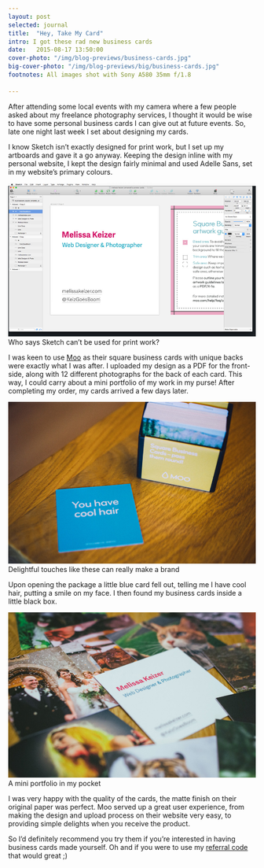 ```yaml
---
layout: post
selected: journal
title:  "Hey, Take My Card"
intro: I got these rad new business cards
date:   2015-08-17 13:50:00
cover-photo: "/img/blog-previews/business-cards.jpg"
big-cover-photo: "/img/blog-previews/big/business-cards.jpg"
footnotes: All images shot with Sony A580 35mm f/1.8

---
```

After attending some local events with my camera where a few people asked about my freelance photography services, I thought it would be wise to have some personal business cards I can give out at future events. So, late one night last week I set about designing my cards.

I know Sketch isn’t exactly designed for print work, but I set up my artboards and gave it a go anyway. Keeping the design inline with my personal website, I kept the design fairly minimal and used Adelle Sans, set in my website’s primary colours.

<div class="article__image article__image--with-caption" >
  <img src="/img/blog/personal-business-cards-sketch.jpg" alt="Designing my business cards in Sketch" />
  <span class="caption">Who says Sketch can’t be used for print work?</span>
</div>

I was keen to use [Moo](http://www.moo.com/uk/share/#nxfrbj) as their square business cards with unique backs were exactly what I was after. I uploaded my design as a PDF for the front-side, along with 12 different photographs for the back of each card. This way, I could carry about a mini portfolio of my work in my purse! After completing my order, my cards arrived a few days later.

<div class="article__image article__image--with-caption" >
  <img src="/img/blog/business-cards-moo.jpg" alt="Delightful touches from Moo" />
  <span class="caption">Delightful touches like these can really make a brand</span>
</div>

Upon opening the package a little blue card fell out, telling me I have cool hair, putting a smile on my face.  I then found my business cards inside a little black box.

<div class="article__image article__image--with-caption" >
  <img src="/img/blog/business-cards-portfolio.jpg" alt="My new business cards" />
  <span class="caption">A mini portfolio in my pocket</span>
</div>

I was very happy with the quality of the cards, the matte finish on their original paper was perfect. Moo served up a great user experience, from making the design and upload process on their website very easy, to providing simple delights when you receive the product.

So I’d definitely recommend you try them if you’re interested in having business cards made yourself. Oh and if you were to use my [referral code](http://www.moo.com/uk/share/#nxfrbj) that would great ;)





